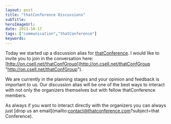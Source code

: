 ```yaml
---
layout: post 
title: "thatConference Discussions"
subTitle: 
heroImageUrl: 
date: 2011-10-17
tags: ["communication","thatConference"]
keywords: 
---
```


Today we started up a discussion alias for [thatConference](http://thatconference.com/). I would like to invite you to join in the conversation here: [http://on.csell.net/thatConfGroup](http://on.csell.net/thatConfGroup "http://on.csell.net/thatConfGroup").

We are currently in the planning stages and your opinion and feedback is important to us. Our discussion alias will be one of the best ways to interact with not only the organizers themselves but with fellow thatConference members.

As always if you want to interact directly with the organizers you can always just [drop us an email](mailto:contact@thatconference.com?subject=that Conference).